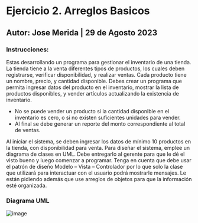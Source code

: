 # Ejercicio 2. Arreglos Basicos
## Autor: Jose Merida | 29 de Agosto 2023
### Instrucciones: 
Estas desarrollando un programa para gestionar el inventario de una tienda. La tienda tiene a la
venta diferentes tipos de productos, los cuales deben registrarse, verificar disponibilidad, y realizar
ventas. Cada producto tiene un nombre, precio, y cantidad disponible.
Debes crear un programa que permita ingresar datos del producto en el inventario, mostrar la lista
de productos disponibles, y vender artículos actualizando la existencia de inventario.
- No se puede vender un producto si la cantidad disponible en el inventario es cero, o si no
existen suficientes unidades para vender.
- Al final se debe generar un reporte del monto correspondiente al total de ventas.
  
Al iniciar el sistema, se deben ingresar los datos de mínimo 10 productos en la tienda, con
disponibilidad para venta.
Para diseñar el sistema, emplee un diagrama de clases en UML. Debe entregarlo al gerente para
que le dé el visto bueno y luego comenzar a programar. Tenga en cuenta que debe usar el patrón
de diseño Modelo – Vista – Controlador por lo que solo la clase que utilizará para interactuar con el
usuario podrá mostrarle mensajes. Le están pidiendo además que use arreglos de objetos para que
la información esté organizada.
### Diagrama UML
![image](https://github.com/user-attachments/assets/50590b6e-4ebb-4712-9d2f-3aa4302a9c24)
